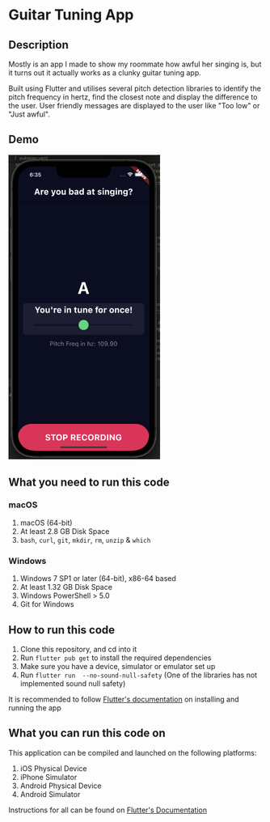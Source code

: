 # Guitar Tuning App

## Description

Mostly is an app I made to show my roommate how awful her singing is, but it turns out it actually works as a clunky guitar tuning app.

Built using Flutter and utilises several pitch detection libraries to identify the pitch frequency in hertz, find the closest note and display the difference to the user. User friendly messages are displayed to the user like "Too low" or "Just awful". 

## Demo

<img src="https://github.com/eoanodea/flutter-guitar-tuner/blob/master/screenshot.png" alt="Finished App" width="300">


## What you need to run this code

### macOS

1. macOS (64-bit)
2. At least 2.8 GB Disk Space
3. `bash`, `curl`, `git`, `mkdir`, `rm`, `unzip` & `which`

### Windows

1. Windows 7 SP1 or later (64-bit), x86-64 based
2. At least 1.32 GB Disk Space
3. Windows PowerShell > 5.0
4. Git for Windows

## How to run this code

1. Clone this repository, and cd into it
2. Run `flutter pub get` to install the required dependencies
3. Make sure you have a device, simulator or emulator set up
4. Run `flutter run  --no-sound-null-safety` (One of the libraries has not implemented sound null safety)

It is recommended to follow [Flutter's documentation](https://flutter.dev/docs/get-started/install) on installing and running the app

## What you can run this code on

This application can be compiled and launched on the following platforms:

1. iOS Physical Device
2. iPhone Simulator
3. Android Physical Device
4. Android Simulator

Instructions for all can be found on [Flutter's Documentation](https://flutter.dev/docs/get-started/install)
